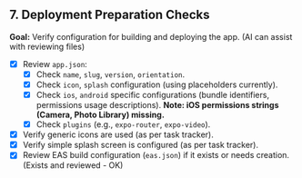 ## 7. Deployment Preparation Checks

**Goal:** Verify configuration for building and deploying the app. (AI can assist with reviewing files)

- [x] Review `app.json`:
    - [x] Check `name`, `slug`, `version`, `orientation`.
    - [x] Check `icon`, `splash` configuration (using placeholders currently).
    - [x] Check `ios`, `android` specific configurations (bundle identifiers, permissions usage descriptions). **Note: iOS permissions strings (Camera, Photo Library) missing.**
    - [x] Check `plugins` (e.g., `expo-router`, `expo-video`).
- [x] Verify generic icons are used (as per task tracker).
- [x] Verify simple splash screen is configured (as per task tracker).
- [x] Review EAS build configuration (`eas.json`) if it exists or needs creation. (Exists and reviewed - OK)
